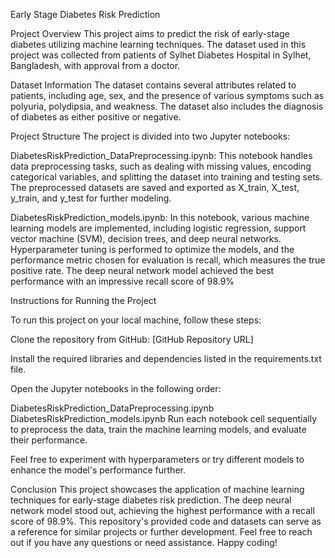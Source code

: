 Early Stage Diabetes Risk Prediction

Project Overview
This project aims to predict the risk of early-stage diabetes utilizing machine learning techniques. The dataset used in this project was collected from patients of Sylhet Diabetes Hospital in Sylhet, Bangladesh, with approval from a doctor.

Dataset Information
The dataset contains several attributes related to patients, including age, sex, and the presence of various symptoms such as polyuria, polydipsia, and weakness. The dataset also includes the diagnosis of diabetes as either positive or negative.

Project Structure
The project is divided into two Jupyter notebooks:

DiabetesRiskPrediction_DataPreprocessing.ipynb: This notebook handles data preprocessing tasks, such as dealing with missing values, encoding categorical variables, and splitting the dataset into training and testing sets. The preprocessed datasets are saved and exported as X_train, X_test, y_train, and y_test for further modeling.

DiabetesRiskPrediction_models.ipynb: In this notebook, various machine learning models are implemented, including logistic regression, support vector machine (SVM), decision trees, and deep neural networks. Hyperparameter tuning is performed to optimize the models, and the performance metric chosen for evaluation is recall, which measures the true positive rate. The deep neural network model achieved the best performance with an impressive recall score of 98.9%

Instructions for Running the Project

To run this project on your local machine, follow these steps:

Clone the repository from GitHub: [GitHub Repository URL]

Install the required libraries and dependencies listed in the requirements.txt file.

Open the Jupyter notebooks in the following order:

DiabetesRiskPrediction_DataPreprocessing.ipynb
DiabetesRiskPrediction_models.ipynb
Run each notebook cell sequentially to preprocess the data, train the machine learning models, and evaluate their performance.

Feel free to experiment with hyperparameters or try different models to enhance the model's performance further.

Conclusion
This project showcases the application of machine learning techniques for early-stage diabetes risk prediction. The deep neural network model stood out, achieving the highest performance with a recall score of 98.9%. This repository's provided code and datasets can serve as a reference for similar projects or further development. Feel free to reach out if you have any questions or need assistance. Happy coding!
